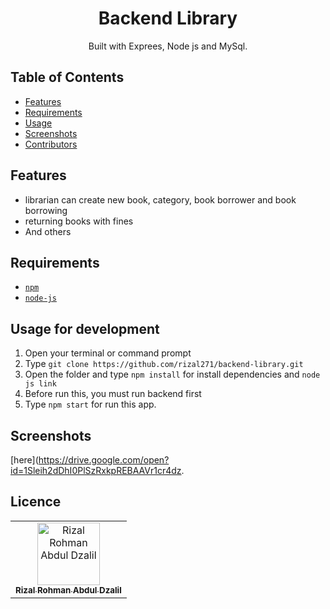 <h1 align="center">Backend Library</h1>

<p align="center">
  Built with Exprees, Node js and MySql.
</p>

## Table of Contents

- [Features](#features)
- [Requirements](#requirements)
- [Usage](#usage-for-development)
- [Screenshots](#screenshots)
- [Contributors](#contributors)


## Features
* librarian can create new book, category, book borrower and book borrowing
* returning books with fines
* And others

## Requirements
* [`npm`](https://www.npmjs.com/get-npm)
* [`node-js`](https://nodejs.org/en/docs/)

## Usage for development
1. Open your terminal or command prompt
2. Type `git clone https://github.com/rizal271/backend-library.git`
3. Open the folder and type `npm install` for install dependencies and `node js link`
4. Before run this, you must run backend first
5. Type `npm start` for run this app.

## Screenshots

[here](https://drive.google.com/open?id=1Sleih2dDhI0PlSzRxkpREBAAVr1cr4dz.


## Licence
<center>
  <table>
    <tr>
      <td align="center">
        <a href="https://github.com/rizal271">
          <img width="100" src="https://avatars0.githubusercontent.com/u/50235425?s=460&v=4" alt="Rizal Rohman Abdul Dzalil"><br/>
          <sub><b>Rizal Rohman Abdul Dzalil</b></sub>
        </a>
      </td>
    </tr>
  </table>
</center>